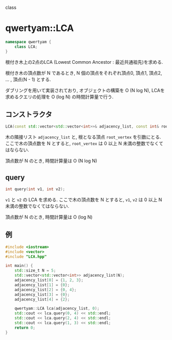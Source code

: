 class

# qwertyam::LCA

```cpp
namespace qwertyam {
    class LCA;
}
```
根付き木上の2点のLCA (Lowest Common Ancestor : 最近共通祖先)を求める.

根付き木の頂点数が N であるとき, N 個の頂点をそれぞれ頂点0, 頂点1, 頂点2, ... , 頂点(N - 1) とする.

ダブリングを用いて実装されており, オブジェクトの構築を O (N log N), LCAを求めるクエリの処理を O (log N) の時間計算量で行う.

## コンストラクタ

```cpp
LCA(const std::vector<std::vector<int>>& adjacency_list, const int& root_vertex);
```

木の隣接リスト `adjacency_list` と, 根となる頂点 `root_vertex` を引数にとる. ここで木の頂点数を N とすると, `root_vertex` は 0 以上 N 未満の整数でなくてはならない.

頂点数が N のとき, 時間計算量は O (N log N)

## query

```cpp
int query(int v1, int v2);
```

`v1` と `v2` の LCA を求める.
ここで木の頂点数を N とすると, `v1`, `v2` は 0 以上 N 未満の整数でなくてはならない.

頂点数が N のとき, 時間計算量は O (log N)

## 例

```cpp
#include <iostream>
#include <vector>
#include "LCA.hpp"

int main() {
	std::size_t N = 5;
	std::vector<std::vector<int>> adjacency_list(N);
	adjacency_list[0] = {1, 2, 3};
	adjacency_list[1] = {0};
	adjacency_list[2] = {0, 4};
	adjacency_list[3] = {0};
	adjacency_list[4] = {2};

	qwertyam::LCA lca(adjacency_list, 0);
	std::cout << lca.query(0, 4) << std::endl;
	std::cout << lca.query(2, 4) << std::endl;
	std::cout << lca.query(1, 3) << std::endl;
	return 0;
}
```